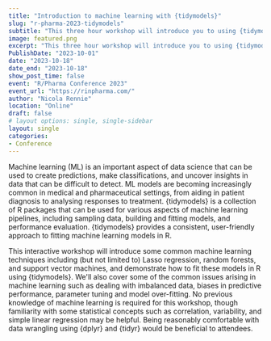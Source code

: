 ```yaml
---
title: "Introduction to machine learning with {tidymodels}"
slug: "r-pharma-2023-tidymodels"
subtitle: "This three hour workshop will introduce you to using {tidymodels} for machine learning in R."
image: featured.png
excerpt: "This three hour workshop will introduce you to using {tidymodels} for machine learning in R."
PublishDate: "2023-10-01"
date: "2023-10-18"
date_end: "2023-10-18"
show_post_time: false
event: "R/Pharma Conference 2023"
event_url: "https://rinpharma.com/"
author: "Nicola Rennie"
location: "Online"
draft: false
# layout options: single, single-sidebar
layout: single
categories:
- Conference
---
```


Machine learning (ML) is an important aspect of data science that can be used to create predictions, make classifications, and uncover insights in data that can be difficult to detect. ML models are becoming increasingly common in medical and pharmaceutical settings, from aiding in patient diagnosis to analysing responses to treatment. {tidymodels} is a collection of R packages that can be used for various aspects of machine learning pipelines, including sampling data, building and fitting models, and performance evaluation. {tidymodels} provides a consistent, user-friendly approach to fitting machine learning models in R.

This interactive workshop will introduce some common machine learning techniques including (but not limited to) Lasso regression, random forests, and support vector machines, and demonstrate how to fit these models in R using {tidymodels}. We'll also cover some of the common issues arising in machine learning such as dealing with imbalanced data, biases in predictive performance, parameter tuning and model over-fitting. No previous knowledge of machine learning is required for this workshop, though familiarity with some statistical concepts such as correlation, variability, and simple linear regression may be helpful. Being reasonably comfortable with data wrangling using {dplyr} and {tidyr} would be beneficial to attendees.

